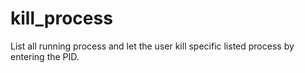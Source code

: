 # kill_process
List all running process and let the user kill specific listed process by entering the PID.
